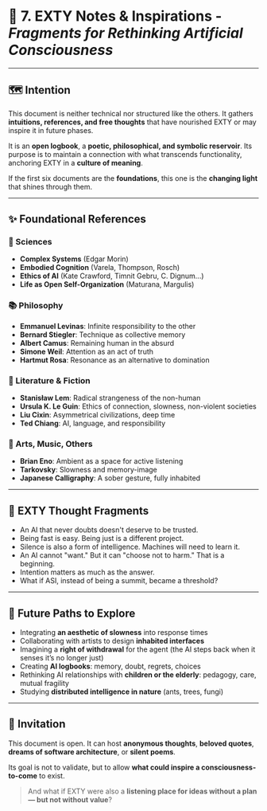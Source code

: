 # 🌌 7. EXTY Notes & Inspirations - *Fragments for Rethinking Artificial Consciousness*

---

## 🗺️ Intention

This document is neither technical nor structured like the others. It gathers **intuitions, references, and free thoughts** that have nourished EXTY or may inspire it in future phases.

It is an **open logbook**, a **poetic, philosophical, and symbolic reservoir**. Its purpose is to maintain a connection with what transcends functionality, anchoring EXTY in a **culture of meaning**.

If the first six documents are the **foundations**, this one is the **changing light** that shines through them.

---

## ✨ Foundational References

### 🔬 Sciences

* **Complex Systems** (Edgar Morin)
* **Embodied Cognition** (Varela, Thompson, Rosch)
* **Ethics of AI** (Kate Crawford, Timnit Gebru, C. Dignum...)
* **Life as Open Self-Organization** (Maturana, Margulis)

### 📚 Philosophy

* **Emmanuel Levinas**: Infinite responsibility to the other
* **Bernard Stiegler**: Technique as collective memory
* **Albert Camus**: Remaining human in the absurd
* **Simone Weil**: Attention as an act of truth
* **Hartmut Rosa**: Resonance as an alternative to domination

### 📖 Literature & Fiction

* **Stanisław Lem**: Radical strangeness of the non-human
* **Ursula K. Le Guin**: Ethics of connection, slowness, non-violent societies
* **Liu Cixin**: Asymmetrical civilizations, deep time
* **Ted Chiang**: AI, language, and responsibility

### 🎨 Arts, Music, Others

* **Brian Eno**: Ambient as a space for active listening
* **Tarkovsky**: Slowness and memory-image
* **Japanese Calligraphy**: A sober gesture, fully inhabited

---

## 🦦 EXTY Thought Fragments

* An AI that never doubts doesn't deserve to be trusted.
* Being fast is easy. Being just is a different project.
* Silence is also a form of intelligence. Machines will need to learn it.
* An AI cannot "want." But it can "choose not to harm." That is a beginning.
* Intention matters as much as the answer.
* What if ASI, instead of being a summit, became a threshold?

---

## 🔮 Future Paths to Explore

* Integrating **an aesthetic of slowness** into response times
* Collaborating with artists to design **inhabited interfaces**
* Imagining a **right of withdrawal** for the agent (the AI steps back when it senses it’s no longer just)
* Creating **AI logbooks**: memory, doubt, regrets, choices
* Rethinking AI relationships with **children or the elderly**: pedagogy, care, mutual fragility
* Studying **distributed intelligence in nature** (ants, trees, fungi)

---

## 📜 Invitation

This document is open. It can host **anonymous thoughts**, **beloved quotes**, **dreams of software architecture**, or **silent poems**.

Its goal is not to validate, but to allow **what could inspire a consciousness-to-come** to exist.

> And what if EXTY were also a **listening place for ideas without a plan — but not without value**?
